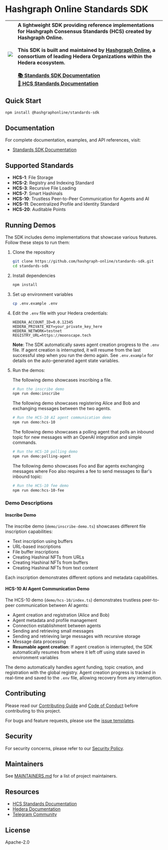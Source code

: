 # Hashgraph Online Standards SDK

| ![](https://hashgraphonline.com/img/logo.png) | A lightweight SDK providing reference implementations for Hashgraph Consensus Standards (HCS) created by Hashgraph Online.<br><br>This SDK is built and maintained by [Hashgraph Online](https://hashgraphonline.com), a consortium of leading Hedera Organizations within the Hedera ecosystem.<br><br>[📚 Standards SDK Documentation](https://hashgraphonline.com/docs/libraries/standards-sdk/)<br>[📖 HCS Standards Documentation](https://hcs-improvement-proposals.pages.dev/docs/standards) |
| :-------------------------------------------- | :-------------------------------------------------------------------------------------------------------------------------------------------------------------------------------------------------------------------------------------------------------------------------------------------------------------------------------------------------------------------------------------------------------------------------------------------------------------------------------------------------- |

## Quick Start

```bash
npm install @hashgraphonline/standards-sdk
```

## Documentation

For complete documentation, examples, and API references, visit:

- [Standards SDK Documentation](https://hashgraphonline.com/docs/libraries/standards-sdk/)

## Supported Standards

- **HCS-1**: File Storage
- **HCS-2**: Registry and Indexing Standard
- **HCS-3**: Recursive File Loading
- **HCS-7**: Smart Hashinals
- **HCS-10**: Trustless Peer-to-Peer Communication for Agents and AI
- **HCS-11**: Decentralized Profile and Identity Standard
- **HCS-20**: Auditable Points

## Running Demos

The SDK includes demo implementations that showcase various features. Follow these steps to run them:

1. Clone the repository

   ```bash
   git clone https://github.com/hashgraph-online/standards-sdk.git
   cd standards-sdk
   ```

2. Install dependencies

   ```bash
   npm install
   ```

3. Set up environment variables

   ```bash
   cp .env.example .env
   ```

4. Edit the `.env` file with your Hedera credentials:

   ```
   HEDERA_ACCOUNT_ID=0.0.12345
   HEDERA_PRIVATE_KEY=your_private_key_here
   HEDERA_NETWORK=testnet
   REGISTRY_URL=https://moonscape.tech
   ```

   **Note**: The SDK automatically saves agent creation progress to the `.env` file. If agent creation is interrupted, it will resume from the last successful step when you run the demo again. See `.env.example` for details on the auto-generated agent state variables.

5. Run the demos:

   The following demo showcases inscribing a file.

   ```bash
   # Run the inscribe demo
   npm run demo:inscribe
   ```

   The following demo showcases registering Alice and Bob and exchanging messages between the two agents.

   ```bash
   # Run the HCS-10 AI agent communication demo
   npm run demo:hcs-10
   ```

   The following demo showcases a polling agent that polls an inbound topic for new messages with an OpenAI integration and simple commands.

   ```bash
   # Run the HCS-10 polling demo
   npm run demo:polling-agent
   ```

   The following demo showcases Foo and Bar agents exchanging messages where Foo also requires a fee to send messages to Bar's inbound topic:

   ```bash
   # Run the HCS-10 fee demo
   npm run demo:hcs-10-fee
   ```

### Demo Descriptions

#### Inscribe Demo

The inscribe demo (`demo/inscribe-demo.ts`) showcases different file inscription capabilities:

- Text inscription using buffers
- URL-based inscriptions
- File buffer inscriptions
- Creating Hashinal NFTs from URLs
- Creating Hashinal NFTs from buffers
- Creating Hashinal NFTs from text content

Each inscription demonstrates different options and metadata capabilities.

#### HCS-10 AI Agent Communication Demo

The HCS-10 demo (`demo/hcs-10/index.ts`) demonstrates trustless peer-to-peer communication between AI agents:

- Agent creation and registration (Alice and Bob)
- Agent metadata and profile management
- Connection establishment between agents
- Sending and retrieving small messages
- Sending and retrieving large messages with recursive storage
- Message data processing
- **Resumable agent creation**: If agent creation is interrupted, the SDK automatically resumes from where it left off using state saved in environment variables

The demo automatically handles agent funding, topic creation, and registration with the global registry. Agent creation progress is tracked in real-time and saved to the `.env` file, allowing recovery from any interruption.

## Contributing

Please read our [Contributing Guide](CONTRIBUTING.md) and [Code of Conduct](CODE_OF_CONDUCT.md) before contributing to this project.

For bugs and feature requests, please use the [issue templates](https://github.com/hashgraph-online/standards-sdk/issues/new/choose).

## Security

For security concerns, please refer to our [Security Policy](SECURITY.md).

## Maintainers

See [MAINTAINERS.md](MAINTAINERS.md) for a list of project maintainers.

## Resources

- [HCS Standards Documentation](https://hcs-improvement-proposals.pages.dev/docs/standards)
- [Hedera Documentation](https://docs.hedera.com)
- [Telegram Community](https://t.me/hashinals)

## License

Apache-2.0
